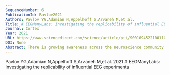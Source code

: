 ```yaml
---
SequenceNumber: 6
PublicationId: Pavlov2021
Authors: Pavlov YG,Adamian N,Appelhoff S,Arvaneh M,et al.
Title: # EEGManyLabs: Investigating the replicability of influential EEG experiments
Journal: Cortex
Year: 2021
URL: https://www.sciencedirect.com/science/article/pii/S0010945221001106;https://scholar.google.ca/scholar?cluster=2890363267049191320&hl=en&as_sdt=0,5&sciodt=0,5
DOI: None
Abstract: There is growing awareness across the neuroscience community that the replicability of findings about the relationship between brain activity and cognitive phenomena can be …
---
```


Pavlov YG,Adamian N,Appelhoff S,Arvaneh M,et al. 2021 # EEGManyLabs: Investigating the replicability of influential EEG experiments